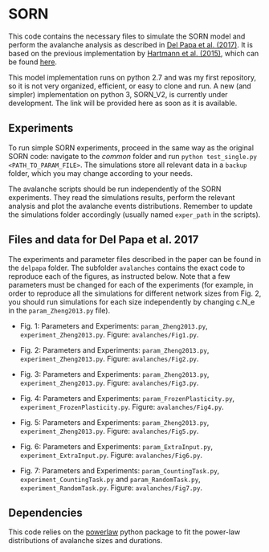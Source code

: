 # SORN

This code contains the necessary files to simulate the SORN model and perform the avalanche analysis as described in [Del Papa et al. (2017)](https://journals.plos.org/plosone/article?id=10.1371/journal.pone.0178683). It is based on the previous implementation by [Hartmann et al. (2015)](http://journals.plos.org/ploscompbiol/article?id=10.1371/journal.pcbi.1004640), which can be found [here](https://github.com/chrhartm/SORN).

This model implementation runs on python 2.7 and was my first repository, so it is not very organized, efficient, or easy to clone and run. A new (and simpler) implementation on python 3, SORN_V2, is currently under development. The link will be provided here as soon as it is available.

## Experiments

To run simple SORN experiments, proceed in the same way as the original SORN code: navigate to the *common* folder and run `python test_single.py <PATH_TO_PARAM_FILE>`. The simulations store all relevant data in a `backup` folder, which you may change according to your needs.

The avalanche scripts should be run independently of the SORN experiments. They read the simulations results, perform the relevant analysis and plot the avalanche events distributions. Remember to update the simulations folder accordingly (usually named `exper_path` in the scripts).

## Files and data for Del Papa et al. 2017

The experiments and parameter files described in the paper can be found in the `delpapa` folder. The subfolder `avalanches` contains the exact code to reproduce each of the figures, as instructed below. Note that a few parameters must be changed for each of the experiments (for example, in order to reproduce all the simulations for different network sizes from Fig. 2, you should run simulations for each size independently by changing c.N_e in the `param_Zheng2013.py` file).

* Fig. 1:
Parameters and Experiments: `param_Zheng2013.py`, `experiment_Zheng2013.py`.
Figure: `avalanches/Fig1.py`.

* Fig. 2:
Parameters and Experiments: `param_Zheng2013.py`, `experiment_Zheng2013.py`.
Figure: `avalanches/Fig2.py`.

* Fig. 3:
Parameters and Experiments: `param_Zheng2013.py`, `experiment_Zheng2013.py`.
Figure: `avalanches/Fig3.py`.

* Fig. 4:
Parameters and Experiments: `param_FrozenPlasticity.py`, `experiment_FrozenPlasticity.py`.
Figure: `avalanches/Fig4.py`.

* Fig. 5:
Parameters and Experiments: `param_Zheng2013.py`, `experiment_Zheng2013.py`.
Figure: `avalanches/Fig5.py`.

* Fig. 6:
Parameters and Experiments: `param_ExtraInput.py`, `experiment_ExtraInput.py`.
Figure: `avalanches/Fig6.py`.

* Fig. 7:
Parameters and Experiments: `param_CountingTask.py`, `experiment_CountingTask.py` and `param_RandomTask.py`, `experiment_RandomTask.py`.
Figure: `avalanches/Fig7.py`.


## Dependencies

This code relies on the [powerlaw](https://pypi.python.org/pypi/powerlaw) python package to fit the power-law distributions of avalanche sizes and durations.

